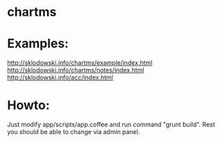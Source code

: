 chartms
=======

Examples:
===
http://sklodowski.info/chartms/example/index.html
http://sklodowski.info/chartms/notes/index.html
http://sklodowski.info/acc/index.html

Howto:
===
Just modify app/scripts/app.coffee and run command "grunt build". Rest you should be able to change via admin panel.
